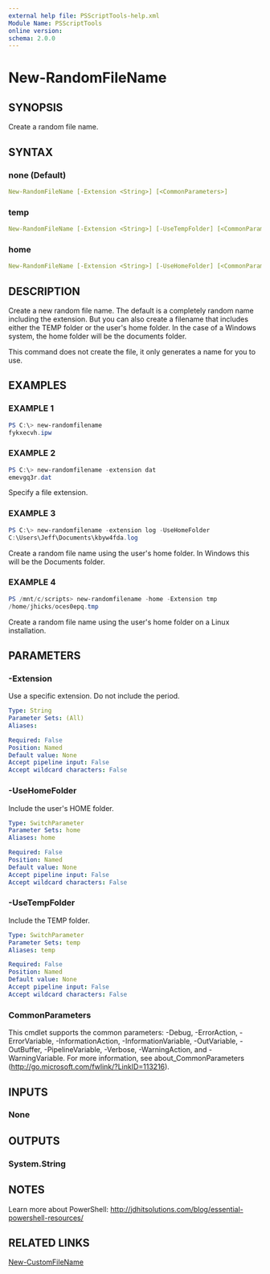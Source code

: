 ```yaml
---
external help file: PSScriptTools-help.xml
Module Name: PSScriptTools
online version: 
schema: 2.0.0
---
```


# New-RandomFileName

## SYNOPSIS

Create a random file name.

## SYNTAX

### none (Default)

```yaml
New-RandomFileName [-Extension <String>] [<CommonParameters>]
```

### temp

```yaml
New-RandomFileName [-Extension <String>] [-UseTempFolder] [<CommonParameters>]
```

### home

```yaml
New-RandomFileName [-Extension <String>] [-UseHomeFolder] [<CommonParameters>]
```

## DESCRIPTION

Create a new random file name. The default is a completely random name including the extension. But you can also create a filename that includes either the TEMP folder or the user's home folder. In the case of a Windows system, the home folder will be the documents folder.

This command does not create the file, it only generates a name for you to use.

## EXAMPLES

### EXAMPLE 1

```powershell
PS C:\> new-randomfilename
fykxecvh.ipw
```

### EXAMPLE 2

```powershell
PS C:\> new-randomfilename -extension dat
emevgq3r.dat
```

Specify a file extension.

### EXAMPLE 3

```powershell
PS C:\> new-randomfilename -extension log -UseHomeFolder
C:\Users\Jeff\Documents\kbyw4fda.log
```

Create a random file name using the user's home folder. In Windows this will be the Documents folder.

### EXAMPLE 4

```powershell
PS /mnt/c/scripts> new-randomfilename -home -Extension tmp
/home/jhicks/oces0epq.tmp
```

Create a random file name using the user's home folder on a Linux installation.

## PARAMETERS

### -Extension

Use a specific extension. Do not include the period.

```yaml
Type: String
Parameter Sets: (All)
Aliases: 

Required: False
Position: Named
Default value: None
Accept pipeline input: False
Accept wildcard characters: False
```

### -UseHomeFolder

Include the user's HOME folder.

```yaml
Type: SwitchParameter
Parameter Sets: home
Aliases: home

Required: False
Position: Named
Default value: None
Accept pipeline input: False
Accept wildcard characters: False
```

### -UseTempFolder

Include the TEMP folder.

```yaml
Type: SwitchParameter
Parameter Sets: temp
Aliases: temp

Required: False
Position: Named
Default value: None
Accept pipeline input: False
Accept wildcard characters: False
```

### CommonParameters

This cmdlet supports the common parameters: -Debug, -ErrorAction, -ErrorVariable, -InformationAction, -InformationVariable, -OutVariable, -OutBuffer, -PipelineVariable, -Verbose, -WarningAction, and -WarningVariable. For more information, see about_CommonParameters (http://go.microsoft.com/fwlink/?LinkID=113216).

## INPUTS

### None

## OUTPUTS

### System.String

## NOTES

Learn more about PowerShell: http://jdhitsolutions.com/blog/essential-powershell-resources/

## RELATED LINKS

[New-CustomFileName]()
